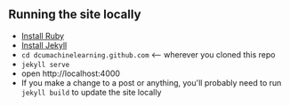 ## Running the site locally
 - [Install Ruby](https://www.ruby-lang.org/en/installation/)
 - [Install Jekyll](http://jekyllrb.com/)
 - `cd dcumachinelearning.github.com`  <-- wherever you cloned this repo
 - `jekyll serve`
 - open http://localhost:4000
 - If you make a change to a post or anything, you'll probably need to run `jekyll build` to update the site locally
